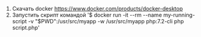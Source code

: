 1. Скачать docker https://www.docker.com/products/docker-desktop
2. Запустить скрипт командой '$ docker run -it --rm --name my-running-script -v "$PWD":/usr/src/myapp -w /usr/src/myapp php:7.2-cli php script.php'
